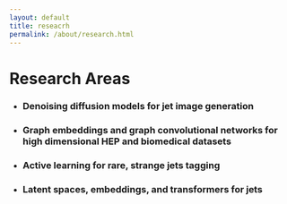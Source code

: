 ```yaml
---
layout: default
title: reseacrh
permalink: /about/research.html
---
```


# Research Areas

 - <h3>Denoising diffusion models for jet image generation </h3>
 - <h3>Graph embeddings and graph convolutional networks for high dimensional HEP and biomedical datasets</h3>
 - <h3>Active learning for rare, strange jets tagging</h3>
 - <h3>Latent spaces, embeddings, and transformers for jets</h3>

